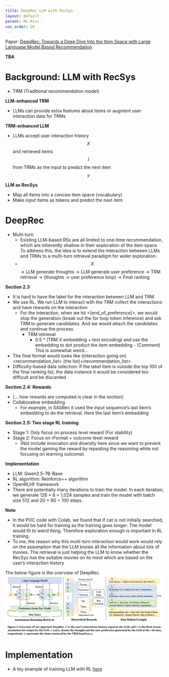 ```yaml
---
title: DeepRec LLM with RecSys
layout: default
parent: ML Misc.
nav_order: 20
---
```


Paper: [DeepRec: Towards a Deep Dive Into the Item Space with
Large Language Model Based Recommendation](https://arxiv.org/pdf/2505.16810)

**TBA**

# Background: LLM with RecSys

- TRM (Traditional recommendation model)

**LLM-enhanced TRM**
- LLMs can provide extra features about items or augment user interaction data for TRMs

**TRM-enhanced LLM**
- LLMs accept user interaction history $$X$$ and retrieved items $$I$$ from TRMs as the input to predict the next item $$y$$

**LLM as RecSys**
- Map all items into a concise item space (vocabulary)
- Make input items as tokens and predict the next item


# DeepRec
- Multi-turn
  - Existing LLM-based RSs are all limited to one-time recommendation, which are inherently shallow in their exploration of the item space. To address this, the idea is to extend the interaction between LLMs and TRMs to a multi-turn retrieval paradigm for wider exploration. 
  - $$X$$ -> LLM generate thoughts -> LLM generate user preference -> TRM retrieval -> {thoughts -> user preference loop} -> Final ranking


**Section 2.3**
- It is hard to have the label for the interaction between LLM and TRM
- We use RL. We run LLM to interact with the TRM collect the interactions and have rewards on the interaction
  - For the interaction, when we hit <\|end_of_preference\|>, we would stop the generation (break out the for loop token inference) and ask TRM to generate candidates. And we would attach the candidates and continue the process
    - TRM retrieval
      - 0.5 * (TRM X embedding + text encoding) and use the embedding to dot product the item embedding
            -  (Comment) This is somewhat weird...
- The final format would looks like <think> (interaction going on) </thing> <recommendation_list> (the list)</recommendation_list>
- Difficulty-based data selection: If the label item is outside the top 100 of the final ranking list, the data instance it would be considered too difficult and be discarded

**Section 2.4: Rewards**
- (… how rewards are computed is clear in the section)
- Collaborative embedding
  - For example, in SASRec it used the input sequence’s last item’s embedding to do the retrieval. Here the last item’s embedding

**Section 2.5: Two stage RL training**
- Stage 1: Only focus on process level reward (For stability)
- Stage 2: Focus on rFormat + outcome level reward
  - (Not include invocation and diversity here since we want to prevent the model gaming the reward by repeating the reasoning while not focusing on learning outcome)

**Implementation**
- LLM: Qwen2.5-7B-Base
- RL algorithm: Reinforce++ algorithm
- OpenRLHF framework
- There are potentially many iterations to train the model. In each iteration, we generate 128 * 8 = 1,024 samples and train the model with batch size 512 and 20 + 80 = 100 steps.


**Note**
- In the POC code with Colab, we found that if cat is not initially searched, it would be hard for training as the training goes longer. The model would fit to weird thing. Therefore exploration enough is important in RL training.
- To me, the reason why this multi-turn interaction would work would rely on the assumption that the LLM knows all the information about lots of movies. The retrieval is just helping the LLM to know whether the RecSys has the suitable movies on its mind which are based on the user’s interaction history


The below figure is the overview of DeepRec.
![deeprec_figure1](/docs/ml_misc/deep_rec/images/deep_rec_overview.png)


# Implementation
- A toy example of training LLM with RL [here](https://github.com/allyoushawn/jupyter_notebook_projects/blob/main/ml_misc/LLM_rl_training_example.ipynb)